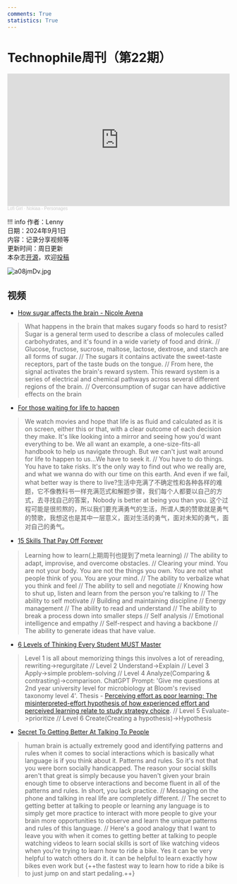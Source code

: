 ```yaml
---
comments: True
statistics: True
---
```


# Technophile周刊（第22期）

<iframe width="100%" height="300" scrolling="no" frameborder="no" allow="autoplay" src="https://w.soundcloud.com/player/?url=https%3A//api.soundcloud.com/tracks/1961007523&color=%23ff5500&auto_play=false&hide_related=false&show_comments=true&show_user=true&show_reposts=false&show_teaser=true&visual=true"></iframe><div style="font-size: 10px; color: #cccccc;line-break: anywhere;word-break: normal;overflow: hidden;white-space: nowrap;text-overflow: ellipsis; font-family: Interstate,Lucida Grande,Lucida Sans Unicode,Lucida Sans,Garuda,Verdana,Tahoma,sans-serif;font-weight: 100;"><a href="https://soundcloud.com/lofi_girl" title="Lofi Girl" target="_blank" style="color: #cccccc; text-decoration: none;">Lofi Girl</a> · <a href="https://soundcloud.com/lofi_girl/nokiaa-personages" title="Nokiaa - Personages" target="_blank" style="color: #cccccc; text-decoration: none;">Nokiaa - Personages</a></div>

!!! info
    作者：Lenny<br>
    日期：2024年9月1日<br>
    内容：记录分享视频等<br>
    更新时间：周日更新<br>
    本杂志[开源](https://github.com/LennyChenLaw/Weekly)，欢迎[投稿](https://github.com/LennyChenLaw/Weekly/issues)


![a08jmDv.jpg](https://s2.loli.net/2024/11/27/OSyRCr8tBEpzxvN.jpg)

## 视频
+ [How sugar affects the brain - Nicole Avena](https://www.youtube.com/watch?v=lEXBxijQREo)
>What happens in the brain that makes sugary foods so hard to resist? Sugar is a general term used to describe a class of molecules called carbohydrates, and it's found in a wide variety of food and drink. // Glucose, fructose, sucrose, maltose, lactose, dextrose, and starch are all forms of sugar. // The sugars it contains activate the sweet-taste receptors, part of the taste buds on the tongue. // From here, the signal activates the brain's reward system. This reward system is a series of electrical and chemical pathways across several different regions of the brain. // Overconsumption of sugar can have addictive effects on the brain

+ [For those waiting for life to happen](https://www.youtube.com/watch?v=ij84DoCEmdI)
>We watch movies and hope that life is as fluid and calculated as it is on screen, either this or that, with a clear outcome of each decision they make. It's like looking into a mirror and seeing how you'd want everything to be. We all want an example, a one-size-fits-all handbook to help us navigate through. But we can't just wait around for life to happen to us...We have to seek it. // You have to do things. You have to take risks. It's the only way to find out who we really are, and what we wanna do with our time on this earth. And even if we fail, what better way is there to live?生活中充满了不确定性和各种各样的难题，它不像教科书一样充满范式和解题步骤，我们每个人都要以自己的方式，去寻找自己的答案，Nobody is better at being you than you. 这个过程可能是很煎熬的，所以我们要充满勇气的生活，所谓人类的赞歌就是勇气的赞歌，我想这也是其中一层意义，面对生活的勇气，面对未知的勇气，面对自己的勇气。

+ [15 Skills That Pay Off Forever](https://www.youtube.com/watch?v=fGA6iBKAT8w)
> Learning how to learn(上期周刊也提到了meta learning) // The ability to adapt, improvise, and overcome obstacles. // Clearing your mind. You are not your body. You are not the things you own. You are not what people think of you. You are your mind. // The ability to verbalize what you think and feel // The ability to sell and negotiate // Knowing how to shut up, listen and learn from the person you're talking to // The ability to self motivate // Building and maintaining discipline // Energy management // The ability to read and understand // The ability to break a process down into smaller steps // Self analysis // Emotional intelligence and empathy // Self-respect and having a backbone // The ability to generate ideas that have value.


+ [6 Levels of Thinking Every Student MUST Master](https://www.youtube.com/watch?v=1xqerXscTsE)
>Level 1 is all about memorizing things this involves a lot of rereading, rewriting->regurgitate // Level 2 Understand->Explain // Level 3 Apply->simple problem-solving // Level 4 Analyze(Comparing & contrasting)->comparison. ChatGPT Prompt: 'Give me questions at 2nd year university level for microbiology at Bloom's revised taxonomy level 4'. Thesis - [Perceiving effort as poor learning: The misinterpreted-effort hypothesis of how experienced effort and perceived learning relate to study strategy choice](https://www.sciencedirect.com/science/article/abs/pii/S0010028519302270). // Level 5 Evaluate->prioritize // Level 6 Create(Creating a hypothesis)->Hypothesis


+ [Secret To Getting Better At Talking To People](https://www.youtube.com/watch?v=lvgM39UgHbA)
>human brain is actually extremely good and identifying patterns and rules when it comes to social interactions which is basically what language is if you think about it. Patterns and rules. So it's not that you were born socially handicapped. The reason your social skills aren't that great is simply because you haven't given your brain enough time to observe interactions and become fluent in all of the patterns and rules. In short, you lack practice. // Messaging on the phone and talking in real life are completely different. // The secret to getting better at talking to people or learning any language is to simply get more practice to interact with more people to give your brain more opportunities to observe and learn the unique patterns and rules of this language. // Here's a good analogy that I want to leave you with when it comes to getting better at talking to people watching videos to learn social skills is sort of like watching videos when you're trying to learn how to ride a bike. Yes it can be very helpful to watch others do it. it can be helpful to learn exactly how bikes even work but {++the fastest way to learn how to ride a bike is to just jump on and start pedaling.++}






